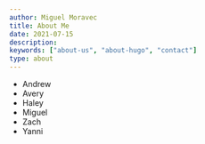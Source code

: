 ```yaml
---
author: Miguel Moravec
title: About Me
date: 2021-07-15
description:
keywords: ["about-us", "about-hugo", "contact"]
type: about
---
```


- Andrew
- Avery
- Haley
- Miguel
- Zach
- Yanni







